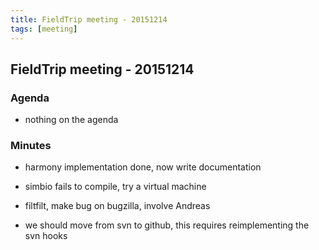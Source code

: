 ```yaml
---
title: FieldTrip meeting - 20151214
tags: [meeting]
---
```


## FieldTrip meeting - 20151214

### Agenda

- nothing on the agenda

### Minutes

- harmony implementation done, now write documentation

- simbio fails to compile, try a virtual machine

- filtfilt, make bug on bugzilla, involve Andreas

- we should move from svn to github, this requires reimplementing the svn hooks
